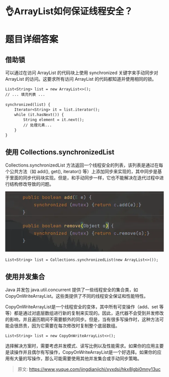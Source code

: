 # 👌ArrayList如何保证线程安全？

# 题目详细答案
## 借助锁
可以通过在访问 ArrayList 的代码块上使用 synchronized 关键字来手动同步对 ArrayList 的访问。这要求所有访问 ArrayList 的代码都知道并使用相同的锁。

```plain
List<String> list = new ArrayList<>();
// ... 填充列表 ...

synchronized(list) {
    Iterator<String> it = list.iterator();
    while (it.hasNext()) {
        String element = it.next();
        // 处理元素...
    }
}
```



## 使用 Collections.synchronizedList
Collections.synchronizedList 方法返回一个线程安全的列表，该列表是通过在每个公共方法（如 add(), get(), iterator() 等）上添加同步来实现的，其中同步是基于里面的同步代码块实现。但是，和手动同步一样，它也不能解决在迭代过程中进行结构修改导致的问题。

![1721369333026-315b65c8-9222-48af-add6-fde77b52b82b.png](./img/u2gabD4e1XNpme_5/1721369333026-315b65c8-9222-48af-add6-fde77b52b82b-968041.png)

```plain
List<String> list = Collections.synchronizedList(new ArrayList<>());
```

## 使用并发集合
Java 并发包 java.util.concurrent 提供了一些线程安全的集合类，如 CopyOnWriteArrayList。这些类提供了不同的线程安全保证和性能特性。

CopyOnWriteArrayList是一个线程安全的变体，其中所有可变操作（add、set 等等）都是通过对底层数组进行新的复制来实现的。因此，迭代器不会受到并发修改的影响，并且遍历期间不需要额外的同步。但是，当有很多写操作时，这种方法可能会很昂贵，因为它需要在每次修改时复制整个底层数组。

```plain
List<String> list = new CopyOnWriteArrayList<>();
```

选择解决方案时，需要考虑并发模式、读写比例以及性能需求。如果你的应用主要是读操作并且偶尔有写操作，CopyOnWriteArrayList是一个好选择。如果你的应用有大量的写操作，那么可能需要使用其他并发集合或手动同步策略。



> 原文: <https://www.yuque.com/jingdianjichi/xyxdsi/hkx8lgbi0mny13uc>
